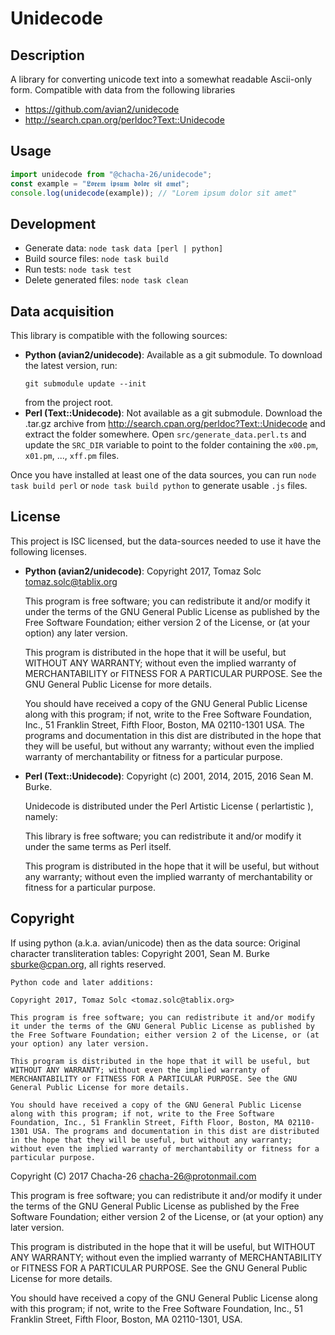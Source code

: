 # Unidecode

## Description

A library for converting unicode text into a somewhat readable Ascii-only form.
Compatible with data from the following libraries
* https://github.com/avian2/unidecode
* http://search.cpan.org/perldoc?Text::Unidecode 

## Usage
```js
import unidecode from "@chacha-26/unidecode";
const example = "𝕷𝖔𝖗𝖊𝖒 𝖎𝖕𝖘𝖚𝖒 𝖉𝖔𝖑𝖔𝖗 𝖘𝖎𝖙 𝖆𝖒𝖊𝖙";
console.log(unidecode(example)); // "Lorem ipsum dolor sit amet"
```

## Development
* Generate data:      `node task data [perl | python]`
* Build source files: `node task build`
* Run tests:          `node task test`
* Delete generated files: `node task clean`

## Data acquisition
This library is compatible with the following sources:
* **Python (avian2/unidecode)**:
  Available as a git submodule. To download the latest version, run: 
  ```shell
  git submodule update --init
  ```
  from the project root.
* **Perl (Text::Unidecode)**:
  Not available as a git submodule. Download the .tar.gz archive from http://search.cpan.org/perldoc?Text::Unidecode and extract the folder somewhere. Open `src/generate_data.perl.ts` and update the `SRC_DIR` variable to point to the folder containing the `x00.pm`, `x01.pm`, ..., `xff.pm` files.

Once you have installed at least one of the data sources, you can run `node task build perl` or `node task build python` to generate usable `.js` files.

## License
This project is ISC licensed, but the data-sources needed to use it have the following licenses.
* **Python (avian2/unidecode)**:
  Copyright 2017, Tomaz Solc <tomaz.solc@tablix.org>

    This program is free software; you can redistribute it and/or modify it under the terms of the GNU General Public License as published by the Free Software Foundation; either version 2 of the License, or (at your option) any later version.

    This program is distributed in the hope that it will be useful, but WITHOUT ANY WARRANTY; without even the implied warranty of MERCHANTABILITY or FITNESS FOR A PARTICULAR PURPOSE. See the GNU General Public License for more details.

    You should have received a copy of the GNU General Public License along with this program; if not, write to the Free Software Foundation, Inc., 51 Franklin Street, Fifth Floor, Boston, MA 02110-1301 USA. The programs and documentation in this dist are distributed in the hope that they will be useful, but without any warranty; without even the implied warranty of merchantability or fitness for a particular purpose.


* **Perl (Text::Unidecode)**:
  Copyright (c) 2001, 2014, 2015, 2016 Sean M. Burke.
  
  Unidecode is distributed under the Perl Artistic License ( perlartistic ), namely:
  
  This library is free software; you can redistribute it and/or modify it under the same terms as Perl itself.
  
  This program is distributed in the hope that it will be useful, but without any warranty; without even the implied warranty of merchantability or fitness for a particular purpose.

## Copyright
If using python (a.k.a. avian/unicode) then as the data source:
    Original character transliteration tables:
    Copyright 2001, Sean M. Burke <sburke@cpan.org>, all rights reserved.

    Python code and later additions:

    Copyright 2017, Tomaz Solc <tomaz.solc@tablix.org>

    This program is free software; you can redistribute it and/or modify it under the terms of the GNU General Public License as published by the Free Software Foundation; either version 2 of the License, or (at your option) any later version.

    This program is distributed in the hope that it will be useful, but WITHOUT ANY WARRANTY; without even the implied warranty of MERCHANTABILITY or FITNESS FOR A PARTICULAR PURPOSE. See the GNU General Public License for more details.

    You should have received a copy of the GNU General Public License along with this program; if not, write to the Free Software Foundation, Inc., 51 Franklin Street, Fifth Floor, Boston, MA 02110-1301 USA. The programs and documentation in this dist are distributed in the hope that they will be useful, but without any warranty; without even the implied warranty of merchantability or fitness for a particular purpose.

Copyright (C) 2017  Chacha-26 <chacha-26@protonmail.com>

This program is free software; you can redistribute it and/or
modify it under the terms of the GNU General Public License
as published by the Free Software Foundation; either version 2
of the License, or (at your option) any later version.

This program is distributed in the hope that it will be useful,
but WITHOUT ANY WARRANTY; without even the implied warranty of
MERCHANTABILITY or FITNESS FOR A PARTICULAR PURPOSE.  See the
GNU General Public License for more details.

You should have received a copy of the GNU General Public License
along with this program; if not, write to the Free Software
Foundation, Inc., 51 Franklin Street, Fifth Floor, Boston, MA  02110-1301, USA.
